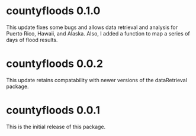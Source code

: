 # countyfloods 0.1.0
This update fixes some bugs and allows data retrieval and analysis for Puerto Rico,
Hawaii, and Alaska. Also, I added a function to map a series of days of flood results.

# countyfloods 0.0.2
This update retains compatability with newer versions of the dataRetrieval package.

# countyfloods 0.0.1
This is the initial release of this package.

